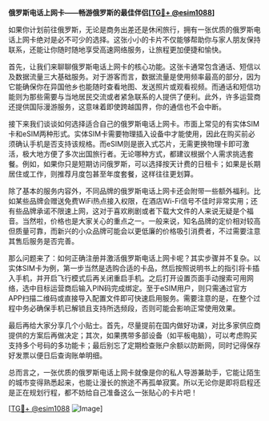 **俄罗斯电话上网卡——畅游俄罗斯的最佳伴侣[[TG💪+ @esim1088](https://t.me/s/esim1088)]**

如果你计划前往俄罗斯，无论是商务出差还是休闲旅行，拥有一张优质的俄罗斯电话上网卡绝对是必不可少的选择。这张小小的卡片不仅能够帮助你与家人朋友保持联系，还能让你随时随地享受高速网络服务，让旅程更加便捷和愉快。

首先，让我们来聊聊俄罗斯电话上网卡的核心功能。这张卡通常包含通话、短信以及数据流量三大基础服务。对于游客而言，数据流量是使用频率最高的部分，因为它能确保你在异国他乡也能随时查看地图、发送照片或观看视频。而通话和短信功能则为那些需要与当地居民交流或者紧急联系的人提供了便利。此外，许多运营商还提供国际漫游服务，这意味着即使跨越国界，你的通信也不会中断。

接下来我们谈谈如何选择适合自己的俄罗斯电话上网卡。市面上常见的有实体SIM卡和eSIM两种形式。实体SIM卡需要物理插入设备中才能使用，因此在购买前必须确认手机是否支持该规格。而eSIM则是嵌入式芯片，无需更换物理卡即可激活，极大地方便了多次出国旅行者。无论哪种方式，都建议根据个人需求挑选套餐。例如，如果你只是短期访问俄罗斯，可以选择按天计费的日租卡；如果是长期居住或工作，则推荐月度包甚至年度套餐，这样往往更划算。

除了基本的服务内容外，不同品牌的俄罗斯电话上网卡还会附带一些额外福利。比如某些品牌会赠送免费WiFi热点接入权限，在酒店Wi-Fi信号不佳时非常实用；还有些品牌承诺不限速上网，这对于喜欢刷剧或者下载大文件的人来说无疑是个福音。当然啦，价格也是大家关心的重点之一。一般来说，知名品牌的定价相对较高但质量可靠，而新兴的小众品牌可能会以更低廉的价格吸引消费者，不过需要注意其售后服务是否完善。

那么问题来了：如何正确注册并激活俄罗斯电话上网卡呢？其实步骤并不复杂。以实体SIM卡为例，第一步当然是选购合适的卡品，然后按照说明书上的指引将卡插入手机，并开启飞行模式后再关闭重启手机。之后打开设置页面手动搜索可用网络，选中目标运营商后输入PIN码完成绑定。至于eSIM用户，则只需通过官方APP扫描二维码或直接导入配置文件即可快速启用服务。需要注意的是，在整个过程中务必确保手机已解锁且支持所选频段，否则可能会影响正常使用效果。

最后再给大家分享几个小贴士。首先，尽量提前在国内做好功课，对比多家供应商提供的方案后再做决定；其次，如果携带多部设备（如平板电脑），可以考虑购买支持多个号码的多功能卡；最后别忘了定期检查账户余额以防断网，同时记得保存好发票以便日后查询账单明细。

总而言之，一张优质的俄罗斯电话上网卡就像是你的私人导游兼助手，它能让陌生的城市变得熟悉起来，也能让漫长的旅途不再孤单寂寞。所以无论你是即将启程还是正在规划行程，都不妨给自己准备这么一张贴心的卡片吧！

[[TG💪+ @esim1088](https://t.me/s/esim1088) ![Image](https://i.postimg.cc/4NQfJmqS/Snipaste-2025-05-13-00-14-12.png)]